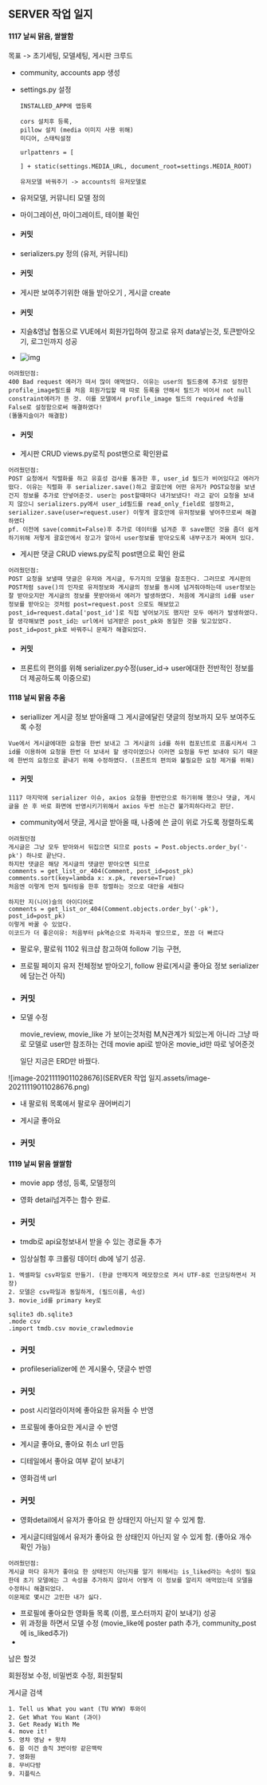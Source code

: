 ## SERVER 작업 일지

#### 1117 날씨 맑음, 쌀쌀함

목표 -> 초기세팅, 모델세팅, 게시판 크루드

- community, accounts app 생성

- settings.py 설정

  ```
  INSTALLED_APP에 앱등록
  
  cors 설치후 등록, 
  pillow 설치 (media 이미지 사용 위해)
  미디어, 스태틱설정
  
  urlpattenrs = [
  	
  ] + static(settings.MEDIA_URL, document_root=settings.MEDIA_ROOT)
  
  유저모델 바꿔주기 -> accounts의 유저모델로
  ```
  
- 유저모델, 커뮤니티 모델 정의

- 마이그레이션, 마이그레이트, 테이블 확인

- #### 커밋

- serializers.py 정의 (유저, 커뮤니티)

- #### 커밋

- 게시판 보여주기위한 애들 받아오기 , 게시글 create

- #### 커밋

- 지슬&영남 협동으로  VUE에서 회원가입하여 장고로 유저 data넣는것, 토큰받아오기, 로그인까지 성공

- ![img](https://cdn.discordapp.com/attachments/872756958036365312/910553819128152126/profile_img_null.png)

```
어려웠던점: 
400 Bad request 에러가 떠서 많이 애먹었다. 이유는 user의 필드중에 추가로 설정한 profile_image필드를 처음 회원가입할 때 따로 등록을 안해서 필드가 비어서 not null constraint에러가 뜬 것. 이를 모델에서 profile_image 필드의 required 속성을 False로 설정함으로써 해결하였다! 
(똘똘지슬이가 해결함)
```

- #### 커밋

- 게시판 CRUD views.py로직 post맨으로 확인완료

```
어려웠던점:
POST 요청에서 직렬화를 하고 유효성 검사를 통과한 후, user_id 필드가 비어있다고 에러가 떴다. 이유는 직렬화 후 serializer.save()하고 괄호안에 어떤 유저가 POST요청을 보낸건지 정보를 추가로 안넣어준것. user는 post할때마다 내가보냈다! 라고 같이 요청을 보내지 않으니 serializers.py에서 user_id필드를 read_only_field로 설정하고, serializer.save(user=request.user) 이렇게 괄호안에 유저정보를 넣어주므로써 해결하였다
pf. 이전에 save(commit=False)후 추가로 데이터를 넘겨준 후 save했던 것을 좀더 쉽게하기위해 저렇게 괄호안에서 장고가 알아서 user정보를 받아오도록 내부구조가 짜여져 있다.
```

- 게시판 댓글 CRUD views.py로직 post맨으로 확인 완료

```
어려웠던점:
POST 요청을 보낼때 댓글은 유저와 게시글, 두가지의 모델을 참조한다. 그러므로 게시판의 POST처럼 save()의 인자로 유저정보와 게시글의 정보를 동시에 넘겨줘야하는데 user정보는 잘 받아오지만 게시글의 정보를 못받아와서 에러가 발생하였다. 처음에 게시글의 id를 user정보를 받아오는 것처럼 post=request.post 으로도 해보았고 post_id=request.data['post_id']로 직접 넣어보기도 했지만 모두 에러가 발생하였다.
잘 생각해보면 post_id는 url에서 넘겨받은 post_pk와 동일한 것을 잊고있었다. post_id=post_pk로 바꿔주니 문제가 해결되었다.
```

- #### 커밋

- 프론트의 편의를 위해 serializer.py수정(user_id-> user에대한 전반적인 정보를 더 제공하도록 이중으로)



#### 1118 날씨 맑음 추움

- seriallizer 게시글 정보 받아올때 그 게시글에달린 댓글의 정보까지 모두 보여주도록 수정

```
Vue에서 게시글에대한 요청을 한번 보내고 그 게시글의 id를 하위 컴포넌트로 프롭시켜서 그 id를 이용하여 요청을 한번 더 보내서 할 생각이였으나 이러면 요청을 두번 보내야 되기 때문에 한번의 요청으로 끝내기 위해 수정하였다. (프론트의 편의와 불필요한 요청 제거를 위해)
```

- #### 커밋

```
1117 마지막에 serializer 이슈, axios 요청을 한번만으로 하기위해 했으나 댓글, 게시글을 쓴 후 바로 화면에 반영시키기위해서 axios 두번 쓰는건 불가피하다라고 판단.
```

- community에서 댓글, 게시글 받아올 때, 나중에 쓴 글이 위로 가도록 정렬하도록

```
어려웠던점
게시글은 그냥 모두 받아와서 뒤집으면 되므로 posts = Post.objects.order_by('-pk') 하나로 끝난다.
하지만 댓글은 해당 게시글의 댓글만 받아오면 되므로
comments = get_list_or_404(Comment, post_id=post_pk)
comments.sort(key=lambda x: x.pk, reverse=True)
처음엔 이렇게 먼저 필터링을 한후 정렬하는 것으로 대안을 세웠다

하지만 지(니어)슬의 아이디어로
comments = get_list_or_404(Comment.objects.order_by('-pk'), post_id=post_pk)
이렇게 바꿀 수 있었다.
이코드가 더 좋은이유: 처음부터 pk역순으로 차곡차곡 쌓으므로, 쪼끔 더 빠르다
```



- 팔로우, 팔로워 1102 워크샵 참고하여 follow 기능 구현,

- 프로필 페이지 유저 전체정보 받아오기, follow 완료(게시글 좋아요 정보 serializer에 담는건 아직)

- ### 커밋

- 모델 수정

  movie_review, movie_like 가 보이는것처럼 M,N관계가 되있는게 아니라 그냥 따로 모델로 user만 참조하는 건데 movie api로 받아온 movie_id만 따로 넣어준것
  
  일단 지금은 ERD만 바꿨다.

![image-20211119011028676](SERVER 작업 일지.assets/image-20211119011028676.png)

- 내 팔로워 목록에서 팔로우 끊어버리기

- 게시글 좋아요

- ### 커밋

#### 1119 날씨 맑음 쌀쌀함

- movie app 생성, 등록, 모델정의

- 영화 detail넘겨주는 함수 완료.

- ### 커밋

- tmdb로 api요청보내서 받을 수 있는 경로들 추가

- 임상실험 후 크롤링 데이터 db에 넣기 성공.

```
1. 엑셀파일 csv파일로 만들기. (한글 안깨지게 메모장으로 켜서 UTF-8로 인코딩하면서 저장)
2. 모델은 csv파일과 동일하게, (필드이름, 속성)
3. movie_id를 primary key로

sqlite3 db.sqlite3
.mode csv
.import tmdb.csv movie_crawledmovie
```

- ### 커밋

- profileserializer에 쓴 게시물수, 댓글수 반영

- ### 커밋

- post 시리얼라이저에 좋아요한 유저들 수 반영

- 프로필에 좋아요한 게시글 수 반영

- 게시글 좋아요, 좋아요 취소 url 만듬

- 디테일에서 좋아요 여부 같이 보내기

- 영화검색 url

- ### 커밋

- 영화detail에서 유저가 좋아요 한 상태인지 아닌지 알 수 있게 함.

- 게시글디테일에서 유저가 좋아요 한 상태인지 아닌지 알 수 있게 함. (좋아요 개수 확인 가능)

```
어려웠던점:
게시글 마다 유저가 좋아요 한 상태인지 아닌지를 알기 위해서는 is_liked라는 속성이 필요한데 초기 모델에는 그 속성을 추가하지 않아서 어떻게 이 정보를 알리지 애먹었는데 모델을 수정하니 해결되었다.
이문제로 몇시간 고민한 내가 싫다.
```

- 프로필에 좋아요한 영화들 목록 (이름, 포스터까지 같이 보내기) 성공
- 위 과정을 하면서 모델 수정 (movie_like에 poster path 추가, community_post에 is_liked추가)
- 



남은 할것



회원정보 수정, 비밀번호 수정, 회원탈퇴

게시글 검색



```
1. Tell us What you want (TU WYW) 투와이
2. Get What You Want (과이)
3. Get Ready With Me
4. move it!
5. 영챠 영남 + 왓챠
6. 뭅 이건 솔직 3번이랑 같은맥락
7. 영화원
8. 무비다방
9. 지플릭스
```

